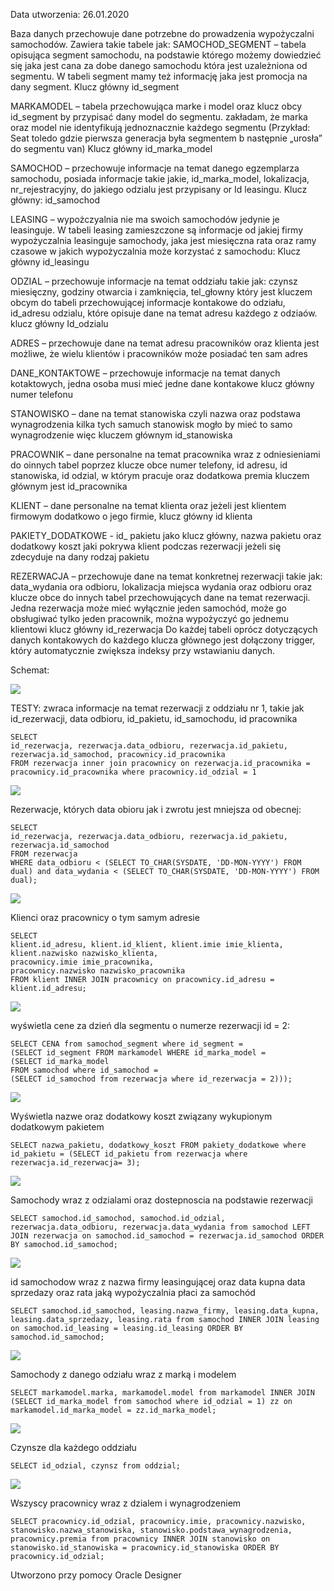 Data utworzenia: 26.01.2020

Baza danych przechowuje dane potrzebne do prowadzenia wypożyczalni samochodów. Zawiera takie tabele jak:
SAMOCHOD_SEGMENT – tabela opisująca segment samochodu, na podstawie którego możemy dowiedzieć się jaka jest cana za dobe danego samochodu która jest uzależniona od segmentu. W tabeli segment mamy też informację jaka jest promocja na dany segment. Klucz główny id_segment

MARKAMODEL – tabela przechowująca marke i model oraz klucz obcy id_segment by przypisać dany model do segmentu. zakładam, że marka oraz model nie identyfikują jednoznacznie każdego segmentu (Przykład: Seat toledo gdzie pierwsza generacja była segmentem b następnie „urosła” do segmentu van) Klucz główny id_marka_model

SAMOCHOD – przechowuje informacje na temat danego egzemplarza samochodu, posiada informacje takie jakie, id_marka_model, lokalizacja, nr_rejestracyjny, do jakiego odzialu jest przypisany or Id leasingu. Klucz główny: id_samochod

LEASING – wypożczyalnia nie ma swoich samochodów jedynie je leasinguje. W tabeli leasing zamieszczone są informacje od jakiej firmy wypożyczalnia leasinguje samochody, jaka jest miesięczna rata oraz ramy czasowe w jakich wypożyczalnia może korzystać z samochodu: Klucz główny id_leasingu

ODZIAL – przechowuje informacje na temat oddziału takie jak: czynsz miesięczny, godziny otwarcia i zamknięcia, tel_głowny który jest kluczem obcym do tabeli przechowującej informacje kontakowe do odziału, id_adresu odzialu, które opisuje dane na temat adresu każdego z odziaów. klucz główny Id_odzialu

ADRES – przechowuje dane na temat adresu pracowników oraz klienta jest możliwe, że wielu klientów i pracowników może posiadać ten sam adres

DANE_KONTAKTOWE – przechowuje informacje na temat danych kotaktowych, jedna osoba musi mieć jedne dane kontakowe klucz główny numer telefonu

STANOWISKO – dane na temat stanowiska czyli nazwa oraz podstawa wynagrodzenia kilka tych samuch stanowisk mogło by mieć to samo wynagrodzenie więc kluczem głównym id_stanowiska

PRACOWNIK – dane personalne na temat pracownika wraz z odniesieniami do oinnych tabel poprzez klucze obce numer telefony, id adresu, id stanowiska, id odzial, w którym pracuje oraz dodatkowa premia kluczem głównym jest id_pracownika

KLIENT – dane personalne na temat klienta oraz jeżeli jest klientem firmowym dodatkowo o jego firmie, klucz główny id klienta

PAKIETY_DODATKOWE - id_ pakietu jako klucz główny, nazwa pakietu oraz dodatkowy koszt jaki pokrywa klient podczas rezerwacji jeżeli się zdecyduje na dany rodzaj pakietu

REZERWACJA – przechowuje dane na temat konkretnej rezerwacji takie jak: data_wydania ora odbioru, lokalizacja miejsca wydania oraz odbioru oraz klucze obce do innych tabel przechowujących dane na temat rezerwacji. Jedna rezerwacja może mieć wyłącznie jeden samochód, może go obsługiwać tylko jeden pracownik, można wypożyczyć go jednemu klientowi klucz główny id_rezerwacja
Do każdej tabeli oprócz dotyczących danych kontakowych do każdego klucza głównego jest dołączony trigger, który automatycznie zwiększa indeksy przy wstawianiu danych.

Schemat:

![](README_JPG/schemat3.jpg)

TESTY:
zwraca informacje na temat rezerwacji z oddziału nr 1, takie jak id_rezerwacji, data odbioru, id_pakietu, id_samochodu, id pracownika

```
SELECT
id_rezerwacja, rezerwacja.data_odbioru, rezerwacja.id_pakietu, rezerwacja.id_samochod, pracownicy.id_pracownika
FROM rezerwacja inner join pracownicy on rezerwacja.id_pracownika = pracownicy.id_pracownika where pracownicy.id_odzial = 1
```
![](README_JPG/out1.png)


Rezerwacje, których data obioru jak i zwrotu jest mniejsza od obecnej:

```
SELECT
id_rezerwacja, rezerwacja.data_odbioru, rezerwacja.id_pakietu, rezerwacja.id_samochod
FROM rezerwacja
WHERE data_odbioru < (SELECT TO_CHAR(SYSDATE, 'DD-MON-YYYY') FROM dual) and data_wydania < (SELECT TO_CHAR(SYSDATE, 'DD-MON-YYYY') FROM dual);
```
![](README_JPG/out2.png)

Klienci oraz pracownicy o tym samym adresie

```
SELECT
klient.id_adresu, klient.id_klient, klient.imie imie_klienta, klient.nazwisko nazwisko_klienta,
pracownicy.imie imie_pracownika,
pracownicy.nazwisko nazwisko_pracownika
FROM klient INNER JOIN pracownicy on pracownicy.id_adresu = klient.id_adresu;
```
![](README_JPG/out3.png)

wyświetla cene za dzień dla segmentu o numerze rezerwacji id = 2:

```
SELECT CENA from samochod_segment where id_segment =
(SELECT id_segment FROM markamodel WHERE id_marka_model =
(SELECT id_marka_model
FROM samochod where id_samochod =
(SELECT id_samochod from rezerwacja where id_rezerwacja = 2)));
```
![](README_JPG/out4.png)

Wyświetla nazwe oraz dodatkowy koszt związany wykupionym dodatkowym pakietem

```
SELECT nazwa_pakietu, dodatkowy_koszt FROM pakiety_dodatkowe where
id_pakietu = (SELECT id_pakietu from rezerwacja where rezerwacja.id_rezerwacja= 3);
```
![](README_JPG/out5.png)

Samochody wraz z odzialami oraz dostepnoscia na podstawie rezerwacji
```
SELECT samochod.id_samochod, samochod.id_odzial, rezerwacja.data_odbioru, rezerwacja.data_wydania from samochod LEFT JOIN rezerwacja on samochod.id_samochod = rezerwacja.id_samochod ORDER BY samochod.id_samochod;
```
![](README_JPG/out6.png)

id samochodow wraz z nazwa firmy leasingującej oraz data kupna data sprzedazy oraz rata jaką wypożyczalnia płaci za samochód
```
SELECT samochod.id_samochod, leasing.nazwa_firmy, leasing.data_kupna, leasing.data_sprzedazy, leasing.rata from samochod INNER JOIN leasing on samochod.id_leasing = leasing.id_leasing ORDER BY samochod.id_samochod;
```
![](README_JPG/out7.png)

Samochody z danego odziału wraz z marką i modelem
```
SELECT markamodel.marka, markamodel.model from markamodel INNER JOIN (SELECT id_marka_model from samochod where id_odzial = 1) zz on markamodel.id_marka_model = zz.id_marka_model;
```
![](README_JPG/out8.png)

Czynsze dla każdego oddziału
```
SELECT id_odzial, czynsz from oddzial;
```
![](README_JPG/out9.png)

Wszyscy pracownicy wraz z dzialem i wynagrodzeniem

```
SELECT pracownicy.id_odzial, pracownicy.imie, pracownicy.nazwisko, stanowisko.nazwa_stanowiska, stanowisko.podstawa_wynagrodzenia, pracownicy.premia from pracownicy INNER JOIN stanowisko on stanowisko.id_stanowiska = pracownicy.id_stanowiska ORDER BY pracownicy.id_odzial;
```








Utworzono przy pomocy Oracle Designer
